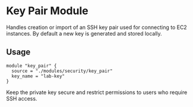 # Key Pair Module

Handles creation or import of an SSH key pair used for connecting to EC2 instances. By default a new key is generated and stored locally.

## Usage
```hcl
module "key_pair" {
  source = "./modules/security/key_pair"
  key_name = "lab-key"
}
```
Keep the private key secure and restrict permissions to users who require SSH access.
